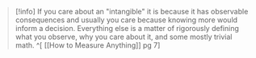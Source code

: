 >[!info]
 If you care about an "intangible" it is because it has observable consequences and usually you care because knowing more would inform a decision. Everything else is a matter of rigorously defining what you observe, why you care about it, and some mostly trivial math. ^[ [[How to Measure Anything]] pg 7]
 